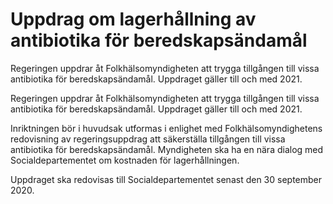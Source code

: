 # Uppdrag om lagerhållning av antibiotika för beredskapsändamål

Regeringen uppdrar åt Folkhälsomyndigheten att trygga tillgången till vissa antibiotika för beredskapsändamål. Uppdraget gäller till och med 2021.

Regeringen uppdrar åt Folkhälsomyndigheten att trygga tillgången till vissa antibiotika för beredskapsändamål. Uppdraget gäller till och med 2021.

Inriktningen bör i huvudsak utformas i enlighet med Folkhälsomyndighetens redovisning av regeringsuppdrag att säkerställa tillgången till vissa antibiotika för beredskapsändamål. Myndigheten ska ha en nära dialog med Socialdepartementet om kostnaden för lagerhållningen.

Uppdraget ska redovisas till Socialdepartementet senast den 30 september 2020.

